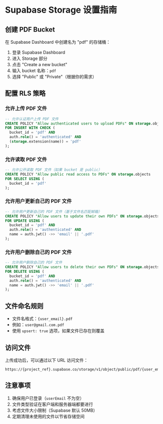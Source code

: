 # Supabase Storage 设置指南

## 创建 PDF Bucket

在 Supabase Dashboard 中创建名为 "pdf" 的存储桶：

1. 登录 Supabase Dashboard
2. 进入 Storage 部分
3. 点击 "Create a new bucket"
4. 输入 bucket 名称：`pdf`
5. 选择 "Public" 或 "Private"（根据你的需求）

## 配置 RLS 策略

### 允许上传 PDF 文件

```sql
-- 允许认证用户上传 PDF 文件
CREATE POLICY "Allow authenticated users to upload PDFs" ON storage.objects 
FOR INSERT WITH CHECK (
  bucket_id = 'pdf' AND 
  auth.role() = 'authenticated' AND
  (storage.extension(name)) = 'pdf'
);
```

### 允许读取 PDF 文件

```sql
-- 允许公开读取 PDF 文件（如果 bucket 是 public）
CREATE POLICY "Allow public read access to PDFs" ON storage.objects 
FOR SELECT USING (
  bucket_id = 'pdf'
);
```

### 允许用户更新自己的 PDF 文件

```sql
-- 允许用户更新自己的 PDF 文件（基于文件名匹配邮箱）
CREATE POLICY "Allow users to update their own PDFs" ON storage.objects 
FOR UPDATE USING (
  bucket_id = 'pdf' AND 
  auth.role() = 'authenticated' AND
  name = auth.jwt() ->> 'email' || '.pdf'
);
```

### 允许用户删除自己的 PDF 文件

```sql
-- 允许用户删除自己的 PDF 文件
CREATE POLICY "Allow users to delete their own PDFs" ON storage.objects 
FOR DELETE USING (
  bucket_id = 'pdf' AND 
  auth.role() = 'authenticated' AND
  name = auth.jwt() ->> 'email' || '.pdf'
);
```

## 文件命名规则

- 文件名格式：`{user_email}.pdf`
- 例如：`user@gmail.com.pdf`
- 使用 `upsert: true` 选项，如果文件已存在则覆盖

## 访问文件

上传成功后，可以通过以下 URL 访问文件：
```
https://{project_ref}.supabase.co/storage/v1/object/public/pdf/{user_email}.pdf
```

## 注意事项

1. 确保用户已登录（`userEmail` 不为空）
2. 文件类型验证在客户端和服务器端都要进行
3. 考虑文件大小限制（Supabase 默认 50MB）
4. 定期清理未使用的文件以节省存储空间 